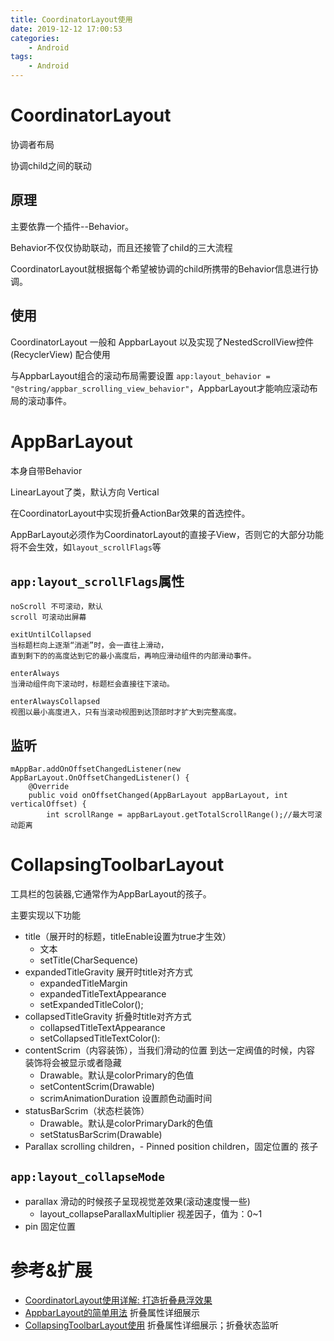 ```yaml
---
title: CoordinatorLayout使用
date: 2019-12-12 17:00:53
categories: 
	- Android
tags: 
	- Android
---
```


# CoordinatorLayout

协调者布局

协调child之间的联动

## 原理

主要依靠一个插件--Behavior。

Behavior不仅仅协助联动，而且还接管了child的三大流程

CoordinatorLayout就根据每个希望被协调的child所携带的Behavior信息进行协调。

## 使用

CoordinatorLayout 一般和 AppbarLayout 以及实现了NestedScrollView控件(RecyclerView) 配合使用

与AppbarLayout组合的滚动布局需要设置 `app:layout_behavior = "@string/appbar_scrolling_view_behavior"`，AppbarLayout才能响应滚动布局的滚动事件。


# AppBarLayout

本身自带Behavior

LinearLayout了类，默认方向 Vertical

在CoordinatorLayout中实现折叠ActionBar效果的首选控件。

AppBarLayout必须作为CoordinatorLayout的直接子View，否则它的大部分功能将不会生效，如`layout_scrollFlags`等

## `app:layout_scrollFlags`属性

```
noScroll 不可滚动，默认
scroll 可滚动出屏幕

exitUntilCollapsed 
当标题栏向上逐渐“消逝”时，会一直往上滑动，
直到剩下的的高度达到它的最小高度后，再响应滑动组件的内部滑动事件。

enterAlways
当滑动组件向下滚动时，标题栏会直接往下滚动。

enterAlwaysCollapsed
视图以最小高度进入，只有当滚动视图到达顶部时才扩大到完整高度。
```

## 监听

```
mAppBar.addOnOffsetChangedListener(new AppBarLayout.OnOffsetChangedListener() {
    @Override
    public void onOffsetChanged(AppBarLayout appBarLayout, int verticalOffset) {
        int scrollRange = appBarLayout.getTotalScrollRange();//最大可滚动距离
```

# CollapsingToolbarLayout

工具栏的包装器,它通常作为AppBarLayout的孩子。

主要实现以下功能

- title（展开时的标题，titleEnable设置为true才生效）
	- 文本
	- setTitle(CharSequence)
- expandedTitleGravity 展开时title对齐方式
	- expandedTitleMargin
	- expandedTitleTextAppearance 
	- setExpandedTitleColor();
- collapsedTitleGravity 折叠时title对齐方式
	- collapsedTitleTextAppearance
	- setCollapsedTitleTextColor():
- contentScrim（内容装饰），当我们滑动的位置 到达一定阀值的时候，内容 装饰将会被显示或者隐藏
	- Drawable。默认是colorPrimary的色值
	- setContentScrim(Drawable)
	- scrimAnimationDuration 设置颜色动画时间
- statusBarScrim（状态栏装饰）
	- Drawable。默认是colorPrimaryDark的色值
	- setStatusBarScrim(Drawable) 
- Parallax scrolling children，- Pinned position children，固定位置的 孩子

## `app:layout_collapseMode`

- parallax 滑动的时候孩子呈现视觉差效果(滚动速度慢一些)
	- layout_collapseParallaxMultiplier 视差因子，值为：0~1
- pin 固定位置


# 参考&扩展

- [CoordinatorLayout使用详解: 打造折叠悬浮效果](https://blog.csdn.net/jxf_access/article/details/79564669)
- [AppbarLayout的简单用法](https://www.jianshu.com/p/bbc703a0015e) 折叠属性详细展示
- [CollapsingToolbarLayout使用](https://www.jianshu.com/p/564a0c56022b) 折叠属性详细展示；折叠状态监听